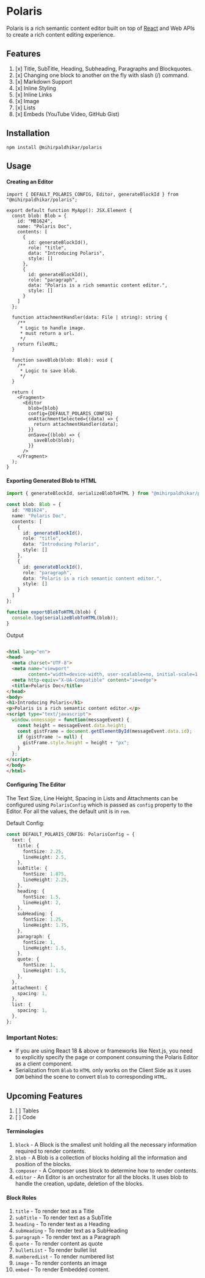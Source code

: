 # Polaris

Polaris is a rich semantic content editor built on top of [React](https://react.dev) and Web APIs to create a rich
content editing experience.

## Features

1. [x] Title, SubTitle, Heading, Subheading, Paragraphs and Blockquotes.
2. [x] Changing one block to another on the fly with slash (/) command.
3. [x] Markdown Support
4. [x] Inline Styling
5. [x] Inline Links
6. [x] Image
7. [x] Lists
8. [x] Embeds (YouTube Video, GitHub Gist)

## Installation

```
npm install @mihirpaldhikar/polaris
```

## Usage

#### Creating an Editor

```tsx
import { DEFAULT_POLARIS_CONFIG, Editor, generateBlockId } from "@mihirpaldhikar/polaris";

export default function MyApp(): JSX.Element {
  const blob: Blob = {
    id: "MB1624",
    name: "Polaris Doc",
    contents: [
      {
        id: generateBlockId(),
        role: "title",
        data: "Introducing Polaris",
        style: []
      },
      {
        id: generateBlockId(),
        role: "paragraph",
        data: "Polaris is a rich semantic content editor.",
        style: []
      }
    ]
  };

  function attachmentHandler(data: File | string): string {
    /**
     * Logic to handle image.
     * must return a url.
     */
    return fileURL;
  }

  function saveBlob(blob: Blob): void {
    /**
     * Logic to save blob.
     */
  }

  return (
    <Fragment>
      <Editor
        blob={blob}
        config={DEFAULT_POLARIS_CONFIG}
        onAttachmentSelected={(data) => {
          return attachmentHandler(data);
        }}
        onSave={(blob) => {
          saveBlob(blob);
        }}
      />
    </Fragment>
  );
}
```

#### Exporting Generated Blob to HTML

```ts
import { generateBlockId, serializeBlobToHTML } from "@mihirpaldhikar/polaris";

const blob: Blob = {
  id: "MB1624",
  name: "Polaris Doc",
  contents: [
    {
      id: generateBlockId(),
      role: "title",
      data: "Introducing Polaris",
      style: []
    },
    {
      id: generateBlockId(),
      role: "paragraph",
      data: "Polaris is a rich semantic content editor.",
      style: []
    }
  ]
};

function exportBlobToHTML(blob) {
  console.log(serializeBlobToHTML(blob));
}
```

Output

```html

<html lang="en">
<head>
  <meta charset="UTF-8">
  <meta name="viewport"
        content="width=device-width, user-scalable=no, initial-scale=1.0, maximum-scale=1.0, minimum-scale=1.0">
  <meta http-equiv="X-UA-Compatible" content="ie=edge">
  <title>Polaris Doc</title>
</head>
<body>
<h1>Introducing Polaris</h1>
<p>Polaris is a rich semantic content editor.</p>
<script type="text/javascript">
  window.onmessage = function(messageEvent) {
    const height = messageEvent.data.height;
    const gistFrame = document.getElementById(messageEvent.data.id);
    if (gistFrame != null) {
      gistFrame.style.height = height + "px";
    }
  };
</script>
</body>
</html>
```

#### Configuring The Editor

The Text Size, Line Height, Spacing in Lists and Attachments can be configured using `PolarisConfig` which is passed
as `config` property to the Editor. For all the values, the default unit is in `rem`.

Default Config:

```typescript
const DEFAULT_POLARIS_CONFIG: PolarisConfig = {
  text: {
    title: {
      fontSize: 2.25,
      lineHeight: 2.5,
    },
    subTitle: {
      fontSize: 1.875,
      lineHeight: 2.25,
    },
    heading: {
      fontSize: 1.5,
      lineHeight: 2,
    },
    subHeading: {
      fontSize: 1.25,
      lineHeight: 1.75,
    },
    paragraph: {
      fontSize: 1,
      lineHeight: 1.5,
    },
    quote: {
      fontSize: 1,
      lineHeight: 1.5,
    },
  },
  attachment: {
    spacing: 1,
  },
  list: {
    spacing: 1,
  },
};
```

### Important Notes:

- If you are using React 18 & above or frameworks like Next.js, you need to explicitly specify the page or component
  consuming the Polaris Editor as a client component.
- Serialization from `Blob` to `HTML` only works on the Client Side as it uses `DOM` behind the scene to convert `Blob`
  to
  corresponding `HTML`.

## Upcoming Features

1. [ ] Tables
2. [ ] Code

#### Terminologies

1. `block` - A Block is the smallest unit holding all the necessary information required to render contents.
2. `blob` - A Blob is a collection of blocks holding all the information and position of the blocks.
3. `composer` - A Composer uses block to determine how to render contents.
4. `editor` - An Editor is an orchestrator for all the blocks. It uses blob to handle the creation, update, deletion of
   the blocks.

#### Block Roles

1. `title` - To render text as a Title
2. `subTitle` - To render text as a SubTitle
3. `heading` - To render text as a Heading
4. `subHeading` - To render text as a SubHeading
5. `paragraph` - To render text as a Paragraph
6. `quote` - To render content as quote
7. `bulletList` - To render bullet list
8. `numberedList` - To render numbered list
9. `image` - To render contents an image
10. `embed` - To render Embedded content.
